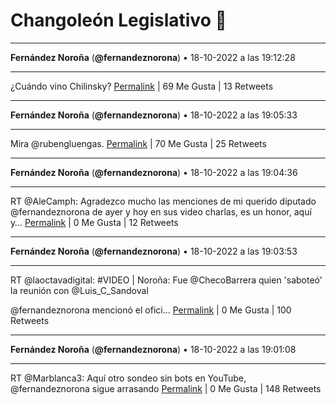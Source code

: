 # Changoleón Legislativo 🙈
*****
**Fernández Noroña** (**@fernandeznorona**) • 18-10-2022 a las 19:12:28
*****
¿Cuándo vino Chilinsky?
[Permalink](https://twitter.com/fernandeznorona/status/1582570346603241472) | 69 Me Gusta | 13 Retweets
*****
**Fernández Noroña** (**@fernandeznorona**) • 18-10-2022 a las 19:05:33
*****
Mira @rubengluengas.
[Permalink](https://twitter.com/fernandeznorona/status/1582568608156520448) | 70 Me Gusta | 25 Retweets
*****
**Fernández Noroña** (**@fernandeznorona**) • 18-10-2022 a las 19:04:36
*****
RT @AleCamph: Agradezco mucho las menciones de mi querido diputado @fernandeznorona de ayer y hoy en sus video charlas, es un honor, aquí y…
[Permalink](https://twitter.com/fernandeznorona/status/1582568367356923904) | 0 Me Gusta | 12 Retweets
*****
**Fernández Noroña** (**@fernandeznorona**) • 18-10-2022 a las 19:03:53
*****
RT @laoctavadigital: #VIDEO | Noroña: Fue @ChecoBarrera quien 'saboteó' la reunión con @Luis_C_Sandoval


@fernandeznorona mencionó el ofici…
[Permalink](https://twitter.com/fernandeznorona/status/1582568189329694720) | 0 Me Gusta | 100 Retweets
*****
**Fernández Noroña** (**@fernandeznorona**) • 18-10-2022 a las 19:01:08
*****
RT @Marblanca3: Aquí otro sondeo sin bots en YouTube, ⁦@fernandeznorona⁩ sigue arrasando
[Permalink](https://twitter.com/fernandeznorona/status/1582567495742812160) | 0 Me Gusta | 148 Retweets